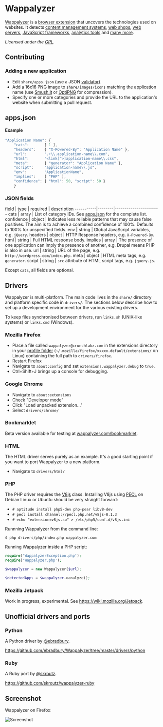 # Wappalyzer

[Wappalyzer](http://wappalyzer.com/) is a 
[browser extension](http://wappalyzer.com/download) that uncovers the 
technologies used on websites.  It detects
[content management systems](http://wappalyzer.com/categories/cms),
[web shops](http://wappalyzer.com/categories/web-shops),
[web servers](http://wappalyzer.com/categories/web-servers), 
[JavaScript frameworks](http://wappalyzer.com/categories/javascript-frameworks),
[analytics tools](http://wappalyzer.com/categories/analytics) and
[many more](http://wappalyzer.com/applications).

*Licensed under the [GPL](https://github.com/ElbertF/Wappalyzer/blob/master/LICENSE).*

## Contributing

### Adding a new application

* Edit `share/apps.json` (use a JSON 
  [validator](http://jsonformatter.curiousconcept.com)).
* Add a 16x16 PNG image to `share/images/icons` matching the application name 
  (use [Smush.it](http://www.smushit.com) or 
	[OptiPNG](http://optipng.sourceforge.net) for compression).
* Specify one or more categories and provide the URL to the application's 
  website when submitting a pull request.


## apps.json

#### Example

```javascript
"Application Name": { 
	"cats":       [ 1 ], 
	"headers":    { "X-Powered-By": "Application Name" },
	"url":        ".+\\.application-name\\.com",
	"html":       "<link[^>]application-name\\.css", 
	"meta":       { "generator": "Application Name" },
	"script":     "application-name\\.js",
	"env":        "ApplicationName",
	"implies":    [ "PHP" ],
	"confidence": { "html": 50, "script": 50 }
	}
```


### JSON fields

field      | type   | required | description
-----------|--------|-----------------------
cats       | array  | List of category IDs. See [apps.json](https://github.com/ElbertF/Wappalyzer/blob/master/share/apps.json) for the complete list.
confidence | object | Indicates less reliable patterns that may cause false positives. The aim is to achieve a combined confidence of 100%. Defaults to 100% for unspecified fields.
env        | string | Global JavaScript variables, e.g. `jQuery`.
headers    | object | HTTP Response headers, e.g. `X-Powered-By`.
html       | string | Full HTML response body.
implies    | array  | The presence of one application can imply the presence of another, e.g. Drupal means PHP is also in use.
url        | string | URL of the page, e.g. `http://wordpress.com/index.php`.
meta       | object | HTML meta tags, e.g. `generator`.
script     | string | `src` attribute of HTML script tags, e.g. `jquery.js`.

Except `cats`, all fields are optional.


## Drivers

Wappalyzer is multi-platform. The main code lives in the `share/` directory and
platform specific code in `drivers/`. The sections below describe how to set up
a development environment for the various existing drivers.

To keep files synchronised between drivers, run `links.sh` (UNIX-like systems)
or `links.cmd` (Windows).


### Mozilla Firefox

* Place a file called `wappalyzer@crunchlabz.com` in the extensions directory in
  your [profile folder](http://kb.mozillazine.org/Profile_folder_-_Firefox) 
	(`~/.mozilla/firefox/xxxxx.default/extensions/` on Linux) containing the full
	path to `drivers/firefox`.
* Restart Firefox
* Navigate to `about:config` and set `extensions.wappalyzer.debug` to `true`.
* Ctrl+Shift+J brings up a console for debugging.


### Google Chrome

* Navigate to `about:extensions`
* Check "Developer mode"
* Click "Load unpacked extension..."
* Select `drivers/chrome/`


### Bookmarklet

Beta version available for testing at 
[wappalyzer.com/bookmarklet](http://wappalyzer.com/bookmarklet).


### HTML

The HTML driver serves purely as an example. It's a good starting point if you
want to port Wappalyzer to a new platform.

* Navigate to `drivers/html/`


### PHP

The PHP driver requires the [V8js](http://php.net/manual/en/book.v8js.php) 
class. Installing V8js using [PECL](http://pecl.php.net/) on Debian Linux or 
Ubuntu should be very straight forward:

* `# aptitude install php5-dev php-pear libv8-dev`
* `# pecl install channel://pecl.php.net/v8js-0.1.3`
* `# echo "extension=v8js.so" > /etc/php5/conf.d/v8js.ini`

Runnning Wappalyzer from the command line:

`$ php drivers/php/index.php wappalyzer.com`

Running Wappalyzer inside a PHP script:

```php
require('WappalyzerException.php');
require('Wappalyzer.php');

$wappalyzer = new Wappalyzer($url);

$detectedApps = $wappalyzer->analyze();
```


### Mozilla Jetpack

Work in progress, experimental. See https://wiki.mozilla.org/Jetpack.


## Unofficial drivers and ports

### Python

A Python driver by [@ebradbury](https://github.com/ebradbury).

https://github.com/ebradbury/Wappalyzer/tree/master/drivers/python


### Ruby

A Ruby port by [@skroutz](https://github.com/skroutz).

https://github.com/skroutz/wappalyzer-ruby


## Screenshot

Wappalyzer on Firefox:

![Screenshot](http://wappalyzer.com/sites/default/themes/wappalyzer/images/installed.png)
